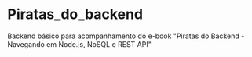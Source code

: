 # Piratas_do_backend
Backend básico para acompanhamento do e-book "Piratas do Backend - Navegando em Node.js, NoSQL e REST API"
